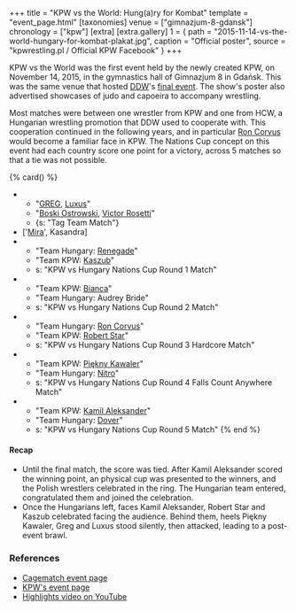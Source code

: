 +++
title = "KPW vs the World: Hung(a)ry for Kombat"
template = "event_page.html"
[taxonomies]
venue = ["gimnazjum-8-gdansk"]
chronology = ["kpw"]
[extra]
[extra.gallery]
1 = { path = "2015-11-14-vs-the-world-hungary-for-kombat-plakat.jpg", caption = "Official poster", source = "kpwrestling.pl / Official KPW Facebook" }
+++

KPW vs the World was the first event held by the newly created KPW, on November 14, 2015, in the gymnastics hall of Gimnazjum 8 in Gdańsk. This was the same venue that hosted [DDW](@/o/ddw.md)'s [final event](@/e/ddw/2015-05-02-ddw-house-show-2.md). The show's poster also advertised showcases of judo and capoeira to accompany wrestling.

Most matches were between one wrestler from KPW and one from HCW, a Hungarian wrestling promotion that DDW used to cooperate with. This cooperation continued in the following years, and in particular [Ron Corvus](@/w/ron-corvus.md) would become a familiar face in KPW. The Nations Cup concept on this event had each country score one point for a victory, across 5 matches so that a tie was not possible.

{% card() %}
- - "[GREG](@/w/greg.md), [Luxus](@/w/luxus.md)"
  - "[Boski Ostrowski](@/w/ostrowski.md), [Victor Rosetti](@/w/rosetti.md)"
  - {s: "Tag Team Match"}
- ['[Mira](@/w/mira.md)', Kasandra]
- - "Team Hungary: [Renegade](@/w/renegade.md)"
  - "Team KPW: [Kaszub](@/w/kaszub.md)"
  - s: "KPW vs Hungary Nations Cup Round 1 Match"
- - "Team KPW: [Bianca](@/w/bianca.md)"
  - "Team Hungary: Audrey Bride"
  - s: "KPW vs Hungary Nations Cup Round 2 Match"
- - "Team Hungary: [Ron Corvus](@/w/ron-corvus.md)"
  - "Team KPW: [Robert Star](@/w/robert-star.md)"
  - s: "KPW vs Hungary Nations Cup Round 3 Hardcore Match"
- - "Team KPW: [Piękny Kawaler](@/w/piekny-kawaler.md)"
  - "Team Hungary: [Nitro](@/w/nitro.md)"
  - s: "KPW vs Hungary Nations Cup Round 4 Falls Count Anywhere Match"
- - "Team KPW: [Kamil Aleksander](@/w/kamil-aleksander.md)"
  - "Team Hungary: [Dover](@/w/dover.md)"
  - s: "KPW vs Hungary Nations Cup Round 5 Match"
{% end %}

#### Recap

* Until the final match, the score was tied. After Kamil Aleksander scored the winning point, an physical cup was presented to the winners, and the Polish wrestlers celebrated in the ring. The Hungarian team entered, congratulated them and joined the celebration.
* Once the Hungarians left, faces Kamil Aleksander, Robert Star and Kaszub celebrated facing the audience. Behind them, heels Piękny Kawaler, Greg and Luxus stood silently, then attacked, leading to a post-event brawl.

### References

* [Cagematch event page](https://www.cagematch.net/?id=1&nr=153079)
* [KPW's event page](https://kpwrestling.pl/events/kpw-vs-the-world/)
* [Highlights video on YouTube](https://www.youtube.com/watch?v=yRUcvds5OnI)
